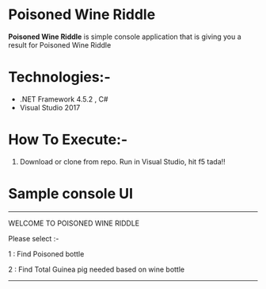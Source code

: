 # Poisoned Wine Riddle
**Poisoned Wine Riddle** is simple console application that is giving you a result for Poisoned Wine Riddle

# Technologies:-
 * .NET Framework 4.5.2 , C#
 * Visual Studio 2017
 
# How To Execute:-
1. Download or clone from repo. Run in Visual Studio, hit f5 tada!! 

# Sample console UI

**************************************************

WELCOME TO POISONED WINE RIDDLE

Please select :-

1 : Find Poisoned bottle

2 : Find Total Guinea pig needed based on wine bottle

**************************************************

